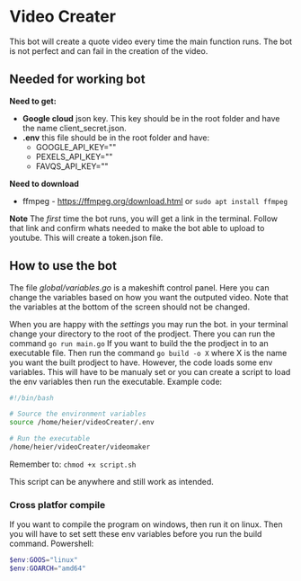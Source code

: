 # Video Creater

This bot will create a quote video every time the main function runs. The bot is not perfect and can fail in the creation of the video.

## Needed for working bot

**Need to get:**
* **Google cloud** json key. This key should be in the root folder and have the name client_secret.json.
* **.env** this file should be in the root folder and have:
    * GOOGLE_API_KEY=""
    * PEXELS_API_KEY=""
    * FAVQS_API_KEY=""

**Need to download**
* ffmpeg - https://ffmpeg.org/download.html or ```sudo apt install ffmpeg```

**Note** The *first* time the bot runs, you will get a link in the terminal. Follow that link and confirm whats needed to make the bot able to upload to youtube. This will create a token.json file.

## How to use the bot

The file *global/variables.go* is a makeshift control panel. Here you can change the variables based on how you want the outputed video. Note that the variables at the bottom of the screen should not be changed.

When you are happy with the *settings* you may run the bot. in your terminal change your directory to the root of the prodject. There you can run the command ```go run main.go``` If you want to build the the prodject in to an executable file. Then run the command ```go build -o X``` where X is the name you want the built prodject to have. However, the code loads some env variables. This will have to be manualy set or you can create a script to load the env variables then run the executable. Example code:
```sh
#!/bin/bash

# Source the environment variables
source /home/heier/videoCreater/.env

# Run the executable
/home/heier/videoCreater/videomaker

```
Remember to: ```chmod +x script.sh```

This script can be anywhere and still work as intended.

### Cross platfor compile

If you want to compile the program on windows, then run it on linux. Then you will have to set sett these env variables before you run the build command.
Powershell:
``` powershell
$env:GOOS="linux"
$env:GOARCH="amd64"
```